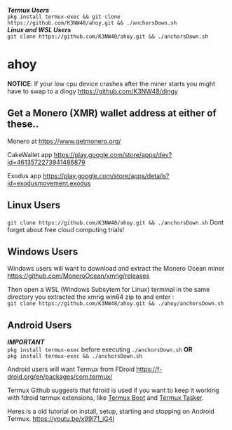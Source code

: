 ***Termux Users***  
`pkg install termux-exec && git clone https://github.com/K3NW48/ahoy.git && ./anchorsDown.sh`  
***Linux and WSL Users***   
`git clone https://github.com/K3NW48/ahoy.git && ./anchorsDown.sh`

# ahoy

**NOTICE**:
If your low cpu device crashes after the miner starts you might have to swap to a dingy https://github.com/K3NW48/dingy

## Get a Monero (XMR) wallet address at either of these..

Monero at https://www.getmonero.org/ 

CakeWallet app https://play.google.com/store/apps/dev?id=4613572273941486879 

Exodus app https://play.google.com/store/apps/details?id=exodusmovement.exodus


## Linux Users

`git clone https://github.com/K3NW48/ahoy.git && ./anchorsDown.sh`
Dont forget about free cloud computing trials!
## Windows Users

Windows users will want to download and extract the Monero Ocean miner https://github.com/MoneroOcean/xmrig/releases

Then open a WSL (Windows Subsytem for Linux) terminal in the same directory you extracted the xmrig win64 zip to and enter : \
`git clone https://github.com/K3NW48/ahoy.git && ./ahoy/anchorsDown.sh`

## Android Users

***IMPORTANT***  
`pkg install termux-exec` before executing `./anchorsDown.sh` 
**OR**  
`pkg install termux-exec && ./anchorsDown.sh`


Android users will want Termux from FDroid https://f-droid.org/en/packages/com.termux/

Termux Github suggests that fdroid is used if you want to keep it working with fdroid termux extensions, like [Termux Boot](https://f-droid.org/en/packages/com.termux.boot/) and [Termux Tasker](https://f-droid.org/en/packages/com.termux.tasker/).

Heres is a old tutorial on install, setup, starting and stopping on Android Termux.
https://youtu.be/x99l71_iG4I
